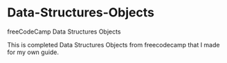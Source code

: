 # Data-Structures-Objects
freeCodeCamp Data Structures Objects


This is completed Data Structures Objects from freecodecamp that I made for my own guide. 


